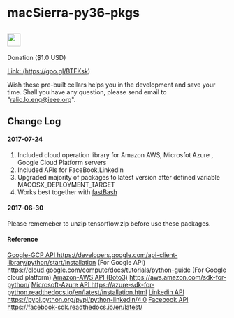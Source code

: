 # macSierra-py36-pkgs


## <img src="https://cdn1.iconfinder.com/data/icons/banking/512/E1-256.png" width="30"></a> 
 Donation ($1.0 USD) <a href="https://goo.gl/BTFKsk">

Link: (https://goo.gl/BTFKsk)

Wish these pre-built cellars helps you in the development and save your time. 
Shall you have any question, please send email to "ralic.lo.eng@ieee.org".

## Change Log
#### 2017-07-24 
1. Included cloud operation library for Amazon AWS, Microsfot Azure , Google Cloud Platform servers 
2. Included APIs for FaceBook,LinkedIn
3. Upgraded majority of packages to latest version after defined variable MACOSX_DEPLOYMENT_TARGET
4. Works best together with <a href="https://github.com/EnjoyLifeFund/fastBash">fastBash </a>
#### 2017-06-30 
Please rememeber to unzip tensorflow.zip before use these packages.

#### Reference 
<u>Google-GCP API </u>
https://developers.google.com/api-client-library/python/start/installation (For Google API)
https://cloud.google.com/compute/docs/tutorials/python-guide (For Google cloud platform)
<u>Amazon-AWS API (Boto3)</u>
https://aws.amazon.com/sdk-for-python/
<u>Microsoft-Azure API </u>
https://azure-sdk-for-python.readthedocs.io/en/latest/installation.html
<u>Linkedin API</u>
https://pypi.python.org/pypi/python-linkedin/4.0
<u>Facebook API</u>
https://facebook-sdk.readthedocs.io/en/latest/